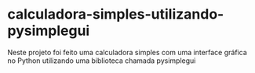 # calculadora-simples-utilizando-pysimplegui
Neste projeto foi feito uma calculadora simples com uma interface gráfica no Python utilizando uma biblioteca chamada pysimplegui
